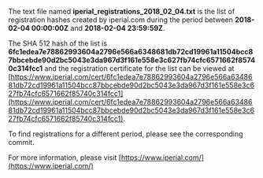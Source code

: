 The text file named **iperial_registrations_2018_02_04.txt** is the list of registration hashes created by iperial.com during the period between **2018-02-04 00:00:00Z** and **2018-02-04 23:59:59Z**.

The SHA 512 hash of the list is **6fc1edea7e78862993604a2796e566a6348681db72cd19961a11504bcc87bbcebde90d2bc5043e3da967d3f161e558e3c627fb74cfc6571662f85740c314fcc1** and the registration certificate for the list can be viewed at [https://www.iperial.com/cert/6fc1edea7e78862993604a2796e566a6348681db72cd19961a11504bcc87bbcebde90d2bc5043e3da967d3f161e558e3c627fb74cfc6571662f85740c314fcc1](https://www.iperial.com/cert/6fc1edea7e78862993604a2796e566a6348681db72cd19961a11504bcc87bbcebde90d2bc5043e3da967d3f161e558e3c627fb74cfc6571662f85740c314fcc1).

To find registrations for a different period, please see the corresponding commit.

For more information, please visit [https://www.iperial.com/](https://www.iperial.com/)
